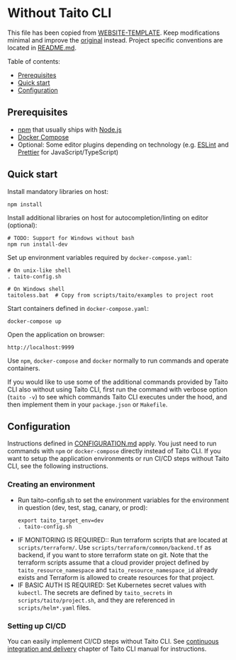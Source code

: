 # Without Taito CLI

This file has been copied from [WEBSITE-TEMPLATE](https://github.com/TaitoUnited/WEBSITE-TEMPLATE/). Keep modifications minimal and improve the [original](https://github.com/TaitoUnited/WEBSITE-TEMPLATE/blob/dev/scripts/taito/TAITOLESS.md) instead. Project specific conventions are located in [README.md](../../README.md#conventions).

Table of contents:

* [Prerequisites](#prerequisites)
* [Quick start](#quick-start)
* [Configuration](##onfiguration)

## Prerequisites

* [npm](https://github.com/npm/cli) that usually ships with [Node.js](https://nodejs.org/)
* [Docker Compose](https://docs.docker.com/compose/install/)
* Optional: Some editor plugins depending on technology (e.g. [ESLint](https://eslint.org/docs/user-guide/integrations#editors) and [Prettier](https://prettier.io/docs/en/editors.html) for JavaScript/TypeScript)

## Quick start

Install mandatory libraries on host:

    npm install

Install additional libraries on host for autocompletion/linting on editor (optional):

    # TODO: Support for Windows without bash
    npm run install-dev

Set up environment variables required by `docker-compose.yaml`:

    # On unix-like shell
    . taito-config.sh

    # On Windows shell
    taitoless.bat  # Copy from scripts/taito/examples to project root

Start containers defined in `docker-compose.yaml`:

    docker-compose up

Open the application on browser:

    http://localhost:9999

Use `npm`, `docker-compose` and `docker` normally to run commands and operate containers.

If you would like to use some of the additional commands provided by Taito CLI also without using Taito CLI, first run the command with verbose option (`taito -v`) to see which commands Taito CLI executes under the hood, and then implement them in your `package.json` or `Makefile`.

## Configuration

Instructions defined in [CONFIGURATION.md](CONFIGURATION.md) apply. You just need to run commands with `npm` or `docker-compose` directly instead of Taito CLI. If you want to setup the application environments or run CI/CD steps without Taito CLI, see the following instructions.

### Creating an environment

* Run taito-config.sh to set the environment variables for the environment in question (dev, test, stag, canary, or prod):
    ```
    export taito_target_env=dev
    . taito-config.sh
    ```
* IF MONITORING IS REQUIRED:: Run terraform scripts that are located at `scripts/terraform/`. Use `scripts/terraform/common/backend.tf` as backend, if you want to store terraform state on git. Note that the terraform scripts assume that a cloud provider project defined by `taito_resource_namespace` and `taito_resource_namespace_id` already exists and Terraform is allowed to create resources for that project.
* IF BASIC AUTH IS REQUIRED: Set Kubernetes secret values with `kubectl`. The secrets are defined by `taito_secrets` in `scripts/taito/project.sh`, and they are referenced in `scripts/helm*.yaml` files.

### Setting up CI/CD

You can easily implement CI/CD steps without Taito CLI. See [continuous integration and delivery](https://taitounited.github.io/taito-cli/docs/06-continuous-integration-and-delivery) chapter of Taito CLI manual for instructions.
